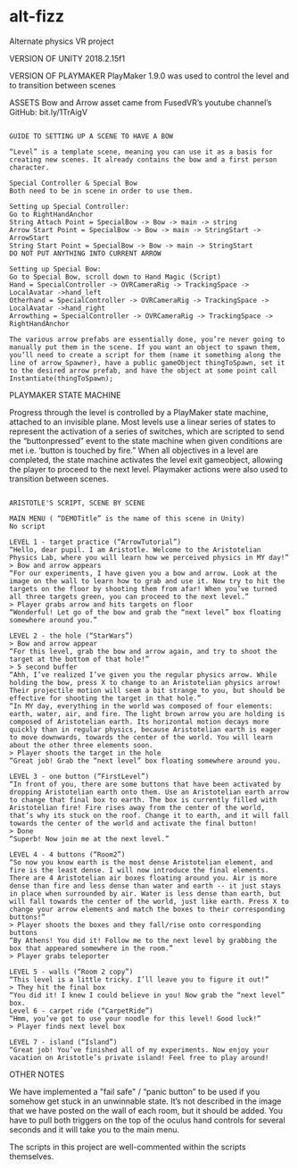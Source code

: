# alt-fizz
Alternate physics VR project

VERSION OF UNITY
2018.2.15f1


VERSION OF PLAYMAKER
PlayMaker 1.9.0 was used to control the level and to transition between scenes


ASSETS
Bow and Arrow asset came from FusedVR’s youtube channel’s GitHub:  bit.ly/1TrAigV 

~~~~~~~~~~~~~~~~~~~~~~~~~~~~~~~~~~~~~~~~~~~~~~~~~~~~~~~~~~~~~~~~~~~~~~~~~~~~~~~~~~~~~~~~~~~~~~~~~~~~~~~~~~~~~~~~~~~~~~~~~

GUIDE TO SETTING UP A SCENE TO HAVE A BOW

“Level” is a template scene, meaning you can use it as a basis for creating new scenes. It already contains the bow and a first person character.

Special Controller & Special Bow
Both need to be in scene in order to use them.

Setting up Special Controller:
Go to RightHandAnchor
String Attach Point = SpecialBow -> Bow -> main -> string
Arrow Start Point = SpecialBow -> Bow -> main -> StringStart -> ArrowStart
String Start Point = SpecialBow -> Bow -> main -> StringStart
DO NOT PUT ANYTHING INTO CURRENT ARROW

Setting up Special Bow:
Go to Special Bow, scroll down to Hand Magic (Script)
Hand = SpecialController -> OVRCameraRig -> TrackingSpace -> LocalAvatar ->hand_left
Otherhand = SpecialController -> OVRCameraRig -> TrackingSpace -> LocalAvatar ->hand_right
Arrowthing = SpecialController -> OVRCameraRig -> TrackingSpace -> RightHandAnchor

The various arrow prefabs are essentially done, you’re never going to manually put them in the scene. If you want an object to spawn them, you’ll need to create a script for them (name it something along the line of arrow_Spawner), have a public gameObject thingToSpawn, set it to the desired arrow prefab, and have the object at some point call Instantiate(thingToSpawn);

~~~~~~~~~~~~~~~~~~~~~~~~~~~~~~~~~~~~~~~~~~~~~~~~~~~~~~~~~~~~~~~~~~~~~~~~~~~~~~~~~~~~~~~~~~~~~~~~~~~~~~~~~~~~~~~~~~~~~~~~~

PLAYMAKER STATE MACHINE

Progress through the level is controlled by a PlayMaker state machine, attached to an invisible plane. Most levels use a linear series of states to represent the activation of a series of switches, which are scripted to send the “buttonpressed” event to the state machine when given conditions are met i.e. ‘button is touched by fire.” When all objectives in a level are completed, the state machine activates the level exit gameobject, allowing the player to proceed to the next level. Playmaker actions were also used to transition between scenes.

~~~~~~~~~~~~~~~~~~~~~~~~~~~~~~~~~~~~~~~~~~~~~~~~~~~~~~~~~~~~~~~~~~~~~~~~~~~~~~~~~~~~~~~~~~~~~~~~~~~~~~~~~~~~~~~~~~~~~~~~~

ARISTOTLE'S SCRIPT, SCENE BY SCENE

MAIN MENU ( “DEMOTitle” is the name of this scene in Unity)
No script

LEVEL 1 - target practice (“ArrowTutorial”)
“Hello, dear pupil. I am Aristotle. Welcome to the Aristotelian Physics Lab, where you will learn how we perceived physics in MY day!”
> Bow and arrow appears
“For our experiments, I have given you a bow and arrow. Look at the image on the wall to learn how to grab and use it. Now try to hit the targets on the floor by shooting them from afar! When you’ve turned all three targets green, you can proceed to the next level.”
> Player grabs arrow and hits targets on floor
“Wonderful! Let go of the bow and grab the “next level” box floating somewhere around you.”

LEVEL 2 - the hole (“StarWars”)
> Bow and arrow appear
“For this level, grab the bow and arrow again, and try to shoot the target at the bottom of that hole!”
> 5 second buffer
“Ahh, I’ve realized I’ve given you the regular physics arrow. While holding the bow, press X to change to an Aristotelian physics arrow! Their projectile motion will seem a bit strange to you, but should be effective for shooting the target in that hole.”
“In MY day, everything in the world was composed of four elements: earth, water, air, and fire. The light brown arrow you are holding is composed of Aristotelian earth. Its horizontal motion decays more quickly than in regular physics, because Aristotelian earth is eager to move downwards, towards the center of the world. You will learn about the other three elements soon.
> Player shoots the target in the hole
“Great job! Grab the “next level” box floating somewhere around you.

LEVEL 3 - one button (“FirstLevel”)
“In front of you, there are some buttons that have been activated by dropping Aristotelian earth onto them. Use an Aristotelian earth arrow to change that final box to earth. The box is currently filled with Aristotelian fire! Fire rises away from the center of the world, that’s why its stuck on the roof. Change it to earth, and it will fall towards the center of the world and activate the final button!
> Done
“Superb! Now join me at the next level.”

LEVEL 4 - 4 buttons (“Room2”)
“So now you know earth is the most dense Aristotelian element, and fire is the least dense. I will now introduce the final elements. There are 4 Aristotelian air boxes floating around you. Air is more dense than fire and less dense than water and earth -- it just stays in place when surrounded by air. Water is less dense than earth, but will fall towards the center of the world, just like earth. Press X to change your arrow elements and match the boxes to their corresponding buttons!”
> Player shoots the boxes and they fall/rise onto corresponding buttons
“By Athens! You did it! Follow me to the next level by grabbing the box that appeared somewhere in the room.”
> Player grabs teleporter

LEVEL 5 - walls (“Room 2 copy”)
“This level is a little tricky. I’ll leave you to figure it out!”
> They hit the final box
“You did it! I knew I could believe in you! Now grab the “next level” box.
Level 6 - carpet ride (“CarpetRide”)
“Hmm, you’ve got to use your noodle for this level! Good luck!”
> Player finds next level box

LEVEL 7 - island (“Island”)
“Great job! You’ve finished all of my experiments. Now enjoy your vacation on Aristotle’s private island! Feel free to play around!

~~~~~~~~~~~~~~~~~~~~~~~~~~~~~~~~~~~~~~~~~~~~~~~~~~~~~~~~~~~~~~~~~~~~~~~~~~~~~~~~~~~~~~~~~~~~~~~~~~~~~~~~~~~~~~~~~~~~~~~~~

OTHER NOTES

We have implemented a "fail safe" / “panic button” to be used if you somehow get stuck in an unwinnable state. It’s not described in the image that we have posted on the wall of each room, but it should be added. You have to pull both triggers on the top of the oculus hand controls for several seconds and it will take you to the main menu.

The scripts in this project are well-commented within the scripts themselves.
